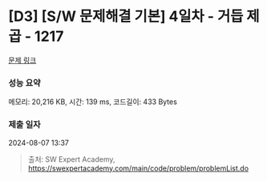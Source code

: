 # [D3] [S/W 문제해결 기본] 4일차 - 거듭 제곱 - 1217 

[문제 링크](https://swexpertacademy.com/main/code/problem/problemDetail.do?contestProbId=AV14dUIaAAUCFAYD) 

### 성능 요약

메모리: 20,216 KB, 시간: 139 ms, 코드길이: 433 Bytes

### 제출 일자

2024-08-07 13:37



> 출처: SW Expert Academy, https://swexpertacademy.com/main/code/problem/problemList.do